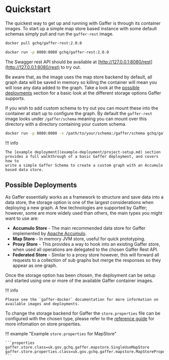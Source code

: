 # Quickstart

The quickest way to get up and running with Gaffer is through its container images. To start up a
simple map store based instance with some default schemas simply pull and run the `gaffer-rest`
image.

```bash
docker pull gchq/gaffer-rest:2.0.0
```

```bash
docker run -p 8080:8080 gchq/gaffer-rest:2.0.0
```

The Swagger rest API should be available at [http://127.0.0.1:8080/rest](http://127.0.0.1:8080/rest)
to try out.

Be aware that, as the image uses the map store backend by default, all graph data will be saved in
memory so killing the container will mean you will lose any data added to the graph. Take a look at
the [possible deployments](#possible-deployments) section for a basic look at the different storage
options Gaffer supports.

If you wish to add custom schema to try out you can mount these into the container at start up to
configure the graph. By default the `gaffer-rest` image looks under `/gaffer/schema` meaning you can
mount over this directory with a directory containing your custom schema.

```bash
docker run -p 8080:8080 -v /path/to/your/schema:/gaffer/schema gchq/gaffer-rest:2.0.0
```

!!! info

    The [example deployment](example-deployment/project-setup.md) section
    provides a full walkthrough of a basic Gaffer deployment, and covers how to
    write a simple Gaffer Schema to create a custom graph with an Accumulo
    based data store.

## Possible Deployments

As Gaffer essentially works as a framework to structure and save data into a data store, the storage
option is one of the largest considerations when deploying a new graph. A few technologies are
supported by Gaffer; however, some are more widely used than others, the main types you might want
to use are:

- **Accumulo Store** - The main recommended data store for Gaffer implemented by [Apache
    Accumulo](https://accumulo.apache.org/).
- **Map Store** - In memory JVM store, useful for quick prototyping.
- **Proxy Store** - This provides a way to hook into an existing Gaffer store, when used all
    operations are delegated to the chosen Gaffer Rest API.
- **Federated Store** - Similar to a proxy store however, this will forward all requests to a
    collection of sub graphs but merge the responses so they appear as one graph.

Once the storage option has been chosen, the deployment can be setup and started using one or more
of the available Gaffer container images.

!!! info

    Please see the `gaffer-docker` documentation for more information on
    available images and deployments.

To change the storage backend for Gaffer the `store.properties` file can be configured with the
chosen type, please refer to the [reference guide](../reference/stores-guide/stores.md) for more
infomation on store properties.

!!! example "Example `store.properties` for MapStore"

    ```properties
    gaffer.store.class=uk.gov.gchq.gaffer.mapstore.SingleUseMapStore
    gaffer.store.properties.class=uk.gov.gchq.gaffer.mapstore.MapStoreProperties
    ```
